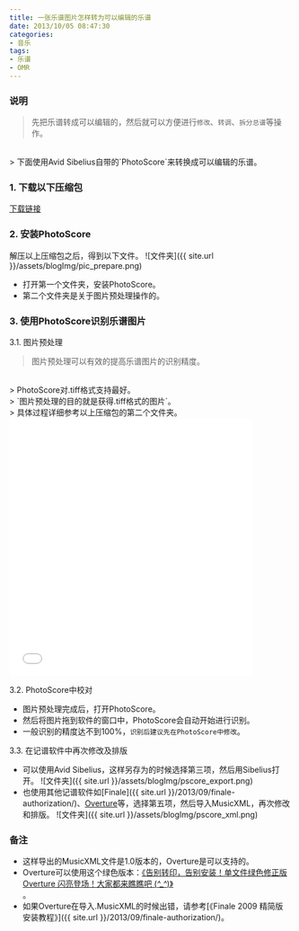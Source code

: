 ```yaml
---
title: 一张乐谱图片怎样转为可以编辑的乐谱
date: 2013/10/05 08:47:30
categories: 
- 音乐
tags: 
- 乐谱
- OMR
---
```


### 说明
> 先把乐谱转成可以编辑的，然后就可以方便进行`修改`、`转调`、`拆分总谱`等操作。
<br/>
> 下面使用Avid Sibelius自带的`PhotoScore`来转换成可以编辑的乐谱。

### 1. 下载以下压缩包
<a href="http://pan.baidu.com/s/1FZA1z" target="_blank">下载链接</a>
<!--more-->

### 2. 安装PhotoScore
解压以上压缩包之后，得到以下文件。
![文件夹]({{ site.url }}/assets/blogImg/pic_prepare.png)
* 打开第一个文件夹，安装PhotoScore。
* 第二个文件夹是关于图片预处理操作的。

### 3. 使用PhotoScore识别乐谱图片
3.1. 图片预处理
> 图片预处理可以有效的提高乐谱图片的识别精度。
<br/>
> PhotoScore对.tiff格式支持最好。
<br/>
> `图片预处理的目的就是获得.tiff格式的图片`。
<br/>
> 具体过程详细参考以上压缩包的第二个文件夹。

<iframe width="86%" height="460" scrolling="auto" frameborder="no" border="0" marginwidth="0" marginheight="0" src="{{ site.url }}/assets/html5/pic_prepare/index.html"></iframe>

3.2. PhotoScore中校对
* 图片预处理完成后，打开PhotoScore。
* 然后将图片拖到软件的窗口中，PhotoScore会自动开始进行识别。 
* 一般识别的精度达不到100%，`识别后建议先在PhotoScore中修改`。

3.3. 在记谱软件中再次修改及排版
* 可以使用Avid Sibelius，这样另存为的时候选择第三项，然后用Sibelius打开。
![文件夹]({{ site.url }}/assets/blogImg/pscore_export.png)
* 也使用其他记谱软件如[Finale]({{ site.url }}/2013/09/finale-authorization/)、[Overture](http://yun.baidu.com/s/1eQ9YU4M)等，选择第五项，然后导入MusicXML，再次修改和排版。 
![文件夹]({{ site.url }}/assets/blogImg/pscore_xml.png)

### 备注
* 这样导出的MusicXML文件是1.0版本的，Overture是可以支持的。
* Overture可以使用这个绿色版本：[《告别转印，告别安装！单文件绿色修正版 Overture 闪亮登场！大家都来瞧瞧吧 (*^_^*)》   
                      ](http://bbs.popiano.org/forum.php?mod=viewthread&tid=264769)。
* 如果Overture在导入.MusicXML的时候出错，请参考[《Finale 2009 精简版 安装教程》]({{ site.url }}/2013/09/finale-authorization/)。
